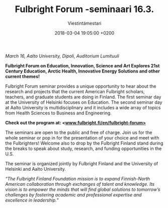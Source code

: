 ﻿---
layout: post
title: Fulbright Forum -seminaari 16.3.
date: 2018-03-04 19:05:00 +0200
language: eng
author: Viestintämestari
categories: seminaarit
---
*March 16, Aalto University, Dipoli, Auditorium Lumituuli*

**Fulbright Forum on Education, Innovation, Science and Art Explores 21st Century Education, Arctic Health, Innovative Energy Solutions and other current themes!**

Fulbright Forum seminar provides a unique opportunity to hear about the research and projects that the current American Fulbright scholars, teachers, and graduate students are doing in Finland. The first seminar day at the University of Helsinki focuses on Education. The second seminar day at Aalto University is multidisciplinary and it includes a wide array of topics from Health Sciences to Business and Engineering.

**Check out the program at: <www.fulbright.fi/en/fulbright-forum>**

The seminars are open to the public and free of charge. Join us for the whole seminar or pop in for the presentation of your choice and meet with the Fulbrighters! Welcome also to drop by the Fulbright Finland stand during the breaks to speak about study, research, and funding opportunities in the U.S.

The seminar is organized jointly by Fulbright Finland and the University of Helsinki and Aalto University.

*“The Fulbright Finland Foundation mission is to expand Finnish-North American collaboration through exchanges of talent and knowledge. Its vision is to empower the minds that will find global solutions to tomorrow’s challenges by fostering academic and professional expertise and excellence in leadership.”*